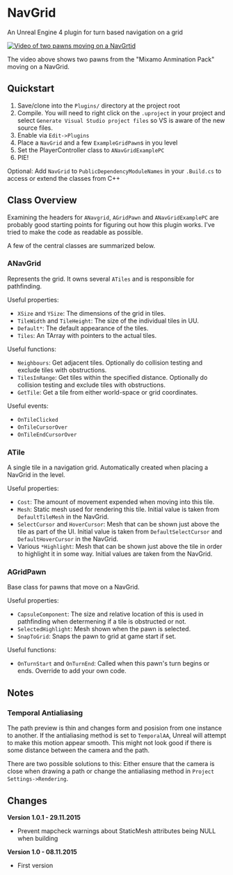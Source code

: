 # NavGrid
An Unreal Engine 4 plugin for turn based navigation on a grid

[![Video of two pawns moving on a NavGrtid](http://img.youtube.com/vi/FoqGXE3b7FE/0.jpg)](http://www.youtube.com/watch?v=FoqGXE3b7FE)

The video above shows two pawns from the "Mixamo Anmination Pack" moving on a NavGrid.

## Quickstart
1. Save/clone into the `Plugins/` directory at the project root
2. Compile. You will need to right click on the `.uproject` in your project and select `Generate Visual Studio project files` so VS is aware of the new source files.
3. Enable via `Edit->Plugins`
4. Place a `NavGrid` and a few `ExampleGridPawn`s in you level
5. Set the PlayerController class to `ANavGridExamplePC`
6. PIE!

Optional: Add `NavGrid` to `PublicDependencyModuleNames` in your `.Build.cs` to access or extend the classes from C++

## Class Overview
Examining the headers for `ANavgrid`, `AGridPawn` and `ANavGridExamplePC` are probably good starting points for figuring out how this plugin works. I've tried to make the code as readable as possible.

A few of the central classes are summarized below.

### ANavGrid
Represents the grid. It owns several `ATiles` and is responsible for pathfinding.

Useful properties:
* `XSize` and `YSize`: The dimensions of the grid in tiles.
* `TileWidth` and `TileHeight`: The size of the individual tiles in UU.
* `Default*`: The default appearance of the tiles.
* `Tiles`: An TArray with pointers to the actual tiles.

Useful functions:
* `Neighbours`: Get adjacent tiles. Optionally do collision testing and exclude tiles with obstructions.
* `TilesInRange`: Get tiles within the specified distance. Optionally do collision testing and exclude tiles with obstructions.
* `GetTile`: Get a tile from either world-space or grid coordinates.

Useful events:
* `OnTileClicked`
* `OnTileCursorOver`
* `OnTileEndCursorOver`

### ATile
A single tile in a navigation grid. Automatically created when placing a NavGrid in the level.

Useful properties:
* `Cost`: The amount of movement expended when moving into this tile.
* `Mesh`: Static mesh used for rendering this tile. Initial value is taken from `DefaultTileMesh` in the NavGrid.
* `SelectCursor` and `HoverCursor`: Mesh that can be shown just above the tile as part of the UI. Initial value is taken from `DefaultSelectCursor` and `DefaultHoverCursor` in the NavGrid.
* Various `*Highlight`: Mesh that can be shown just above the tile in order to highlight it in some way. Initial values are taken from the NavGrid.

### AGridPawn
Base class for pawns that move on a NavGrid.

Useful properties:
* `CapsuleComponent`: The size and relative location of this is used in pathfinding when determening if a tile is obstructed or not. 
* `SelectedHighlight`: Mesh shown when the pawn is selected.
* `SnapToGrid`: Snaps the pawn to grid at game start if set.

Useful functions:
* `OnTurnStart` and `OnTurnEnd`: Called when this pawn's turn begins or ends. Override to add your own code.

## Notes

### Temporal Antialiasing
The path preview is thin and changes form and posision from one instance to another. If the antialiasing method is set to `TemporalAA`, Unreal will attempt to make this motion appear smooth. This might not look good if there is some distance between the camera and the path.

There are two possible solutions to this: Either ensure that the camera is close when drawing a path or change the antialiasing method in `Project Settings->Rendering`.

## Changes
**Version 1.0.1 - 29.11.2015**
* Prevent mapcheck warnings about StaticMesh attributes being NULL when building 

**Version 1.0 - 08.11.2015**
* First version
